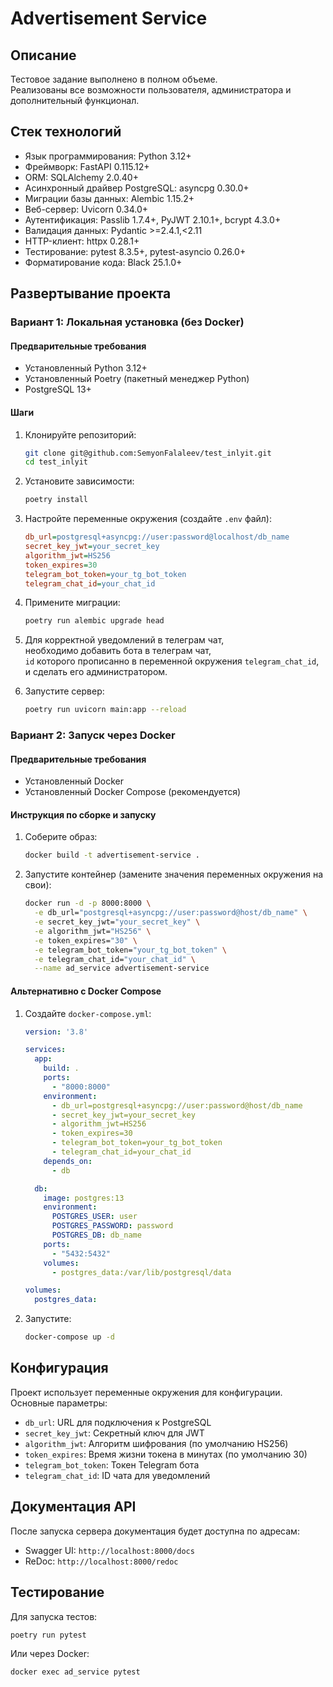 # Advertisement Service

## Описание

Тестовое задание выполнено в полном объеме.  
Реализованы все возможности пользователя, администратора и дополнительный функционал.

## Стек технологий

- Язык программирования: Python 3.12+
- Фреймворк: FastAPI 0.115.12+
- ORM: SQLAlchemy 2.0.40+
- Асинхронный драйвер PostgreSQL: asyncpg 0.30.0+
- Миграции базы данных: Alembic 1.15.2+
- Веб-сервер: Uvicorn 0.34.0+
- Аутентификация: Passlib 1.7.4+, PyJWT 2.10.1+, bcrypt 4.3.0+
- Валидация данных: Pydantic >=2.4.1,<2.11
- HTTP-клиент: httpx 0.28.1+
- Тестирование: pytest 8.3.5+, pytest-asyncio 0.26.0+
- Форматирование кода: Black 25.1.0+

## Развертывание проекта

### Вариант 1: Локальная установка (без Docker)

#### Предварительные требования
- Установленный Python 3.12+
- Установленный Poetry (пакетный менеджер Python)
- PostgreSQL 13+

#### Шаги
1. Клонируйте репозиторий:
   ```bash
   git clone git@github.com:SemyonFalaleev/test_inlyit.git
   cd test_inlyit
   ```

2. Установите зависимости:
   ```bash
   poetry install
   ```

3. Настройте переменные окружения (создайте `.env` файл):
   ```ini
   db_url=postgresql+asyncpg://user:password@localhost/db_name
   secret_key_jwt=your_secret_key
   algorithm_jwt=HS256
   token_expires=30
   telegram_bot_token=your_tg_bot_token
   telegram_chat_id=your_chat_id
   ```

4. Примените миграции:
   ```bash
   poetry run alembic upgrade head
   ```
5. Для корректной уведомлений в телеграм чат,     
   необходимо добавить бота в телеграм чат,    
   `id` которого прописанно в переменной окружения
   `telegram_chat_id`, и сделать его администратором.
   
6. Запустите сервер:
   ```bash
   poetry run uvicorn main:app --reload
   ```

### Вариант 2: Запуск через Docker

#### Предварительные требования
- Установленный Docker
- Установленный Docker Compose (рекомендуется)

#### Инструкция по сборке и запуску

1. Соберите образ:
   ```bash
   docker build -t advertisement-service .
   ```

2. Запустите контейнер (замените значения переменных окружения на свои):
   ```bash
   docker run -d -p 8000:8000 \
     -e db_url="postgresql+asyncpg://user:password@host/db_name" \
     -e secret_key_jwt="your_secret_key" \
     -e algorithm_jwt="HS256" \
     -e token_expires="30" \
     -e telegram_bot_token="your_tg_bot_token" \
     -e telegram_chat_id="your_chat_id" \
     --name ad_service advertisement-service
   ```

#### Альтернативно с Docker Compose

1. Создайте `docker-compose.yml`:
   ```yaml
   version: '3.8'

   services:
     app:
       build: .
       ports:
         - "8000:8000"
       environment:
         - db_url=postgresql+asyncpg://user:password@host/db_name
         - secret_key_jwt=your_secret_key
         - algorithm_jwt=HS256
         - token_expires=30
         - telegram_bot_token=your_tg_bot_token
         - telegram_chat_id=your_chat_id
       depends_on:
         - db

     db:
       image: postgres:13
       environment:
         POSTGRES_USER: user
         POSTGRES_PASSWORD: password
         POSTGRES_DB: db_name
       ports:
         - "5432:5432"
       volumes:
         - postgres_data:/var/lib/postgresql/data

   volumes:
     postgres_data:
   ```

2. Запустите:
   ```bash
   docker-compose up -d
   ```
## Конфигурация

Проект использует переменные окружения для конфигурации. Основные параметры:

- `db_url`: URL для подключения к PostgreSQL
- `secret_key_jwt`: Секретный ключ для JWT
- `algorithm_jwt`: Алгоритм шифрования (по умолчанию HS256)
- `token_expires`: Время жизни токена в минутах (по умолчанию 30)
- `telegram_bot_token`: Токен Telegram бота
- `telegram_chat_id`: ID чата для уведомлений

## Документация API

После запуска сервера документация будет доступна по адресам:
- Swagger UI: `http://localhost:8000/docs`
- ReDoc: `http://localhost:8000/redoc`

## Тестирование

Для запуска тестов:
```bash
poetry run pytest
```
Или через Docker:
```bash
docker exec ad_service pytest
```